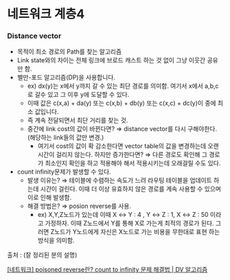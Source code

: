 # 네트워크 계층4

### Distance vector

- 목적이 최소 경로의 Path를 찾는 알고리즘
- Link state와의 차이는 전체 링크에 브로드 캐스트 하는 것 없이 그냥 이웃간 공유만 함.
- 벨만-포드 알고리즘(DP)을 사용합니다.
    - ex) dx(y)는 x에서 y까지 갈 수 있는 최단 경로를 의미함. 여기서 x에서 a,b,c로 갈수 있고 그 이후 y에 도달할 수 있다.
    - 이때 값은 c(x,a) + da(y) 또는 c(x,b) + db(y) 또는 c(x,c) + dc(y)이 중에 최소 값입니다.
    - 즉 계속 전달되면서 최단 거리를 찾는 것.
    - 중간에 link cost의 값이 바뀐다면? ⇒ distance vector를 다시 구해야한다. (해당하는 link들의 값만 변경.)
        - 여기서 cost의 값이 확 감소한다면 vector table의 값을 변경하는데 오랜 시간이 걸리지 않는다. 하지만 증가한다면? ⇒ 다른 경로도 확인해 그 경로가 최소인지 확인을 하고 적용해야 해서 적용시키는데 오래걸릴 수도 있다.
- count infinity문제가 발생할 수 있다.
    - 발생 이유는? ⇒ 테이블에 수렴하는 속도가 느려 라우팅 테이블을 업데이트 하는데 시간이 걸린다. 이때 더 이상 유효하지 않은 경로를 계속 사용할 수 있으며 이로 인해 발생함.
    - 해결 방법은? ⇒ posion reverse를 사용.
        - ex) X,Y,Z노드가 있는데 이때 X ↔ Y : 4 , Y ↔ Z : 1, X ↔ Z : 50 이라고 가정하자. 이때 Z노드에서 Y를 통해 X로 가는게 최적의 경로가 된다. 그러면 Z노드가 Y노드에게 자신은 X노드로 가는 비용을 무한대로 표현 하는 방식을 의미함.

출처 : (잘 정리된 분의 설명) 

[[네트워크] poisoned reverse란? count to infinity 문제 해결법 | DV 알고리즘](https://code-lab1.tistory.com/35)